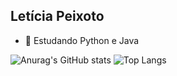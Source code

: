 ## Letícia Peixoto



- 🌱 Estudando Python e Java 


![Anurag's GitHub stats](https://github-readme-stats.vercel.app/api?username=leticiapzs&show_icons=true&theme=date_night)
![Top Langs](https://github-readme-stats.vercel.app/api/top-langs/?username=leticiapzs&layout=compact&theme=date_night)

